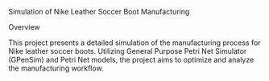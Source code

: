 Simulation of Nike Leather Soccer Boot Manufacturing

Overview

This project presents a detailed simulation of the manufacturing process for Nike leather soccer boots. Utilizing General Purpose Petri Net Simulator (GPenSim) and Petri Net models, the project aims to optimize and analyze the manufacturing workflow.
